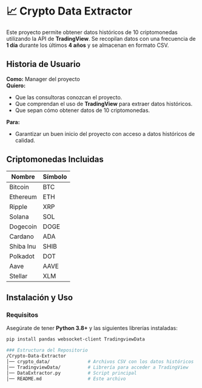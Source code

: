 # 📈 Crypto Data Extractor  

Este proyecto permite obtener datos históricos de 10 criptomonedas utilizando la API de **TradingView**. Se recopilan datos con una frecuencia de **1 día** durante los últimos **4 años** y se almacenan en formato CSV.

## Historia de Usuario  

**Como:** Manager del proyecto  
**Quiero:**  
- Que las consultoras conozcan el proyecto.  
- Que comprendan el uso de **TradingView** para extraer datos históricos.  
- Que sepan cómo obtener datos de 10 criptomonedas.  

**Para:**  
- Garantizar un buen inicio del proyecto con acceso a datos históricos de calidad.

## Criptomonedas Incluidas  

| Nombre       | Símbolo  |
|-------------|---------|
| Bitcoin     | BTC     |
| Ethereum    | ETH     |
| Ripple      | XRP     |
| Solana      | SOL     |
| Dogecoin    | DOGE    |
| Cardano     | ADA     |
| Shiba Inu   | SHIB    |
| Polkadot    | DOT     |
| Aave        | AAVE    |
| Stellar     | XLM     | 

## Instalación y Uso  

### Requisitos  

Asegúrate de tener **Python 3.8+** y las siguientes librerías instaladas:  
```sh
pip install pandas websocket-client TradingviewData

### Estructura del Repositorio
/Crypto-Data-Extractor
│── crypto_data/              # Archivos CSV con los datos históricos  
│── TradingviewData/          # Librería para acceder a TradingView  
│── DataExtractor.py          # Script principal  
│── README.md                 # Este archivo  
